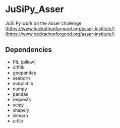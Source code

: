 # JuSiPy_Asser
JuSi.Py work on the Asser challenge
[https://www.hackathonforgood.org/asser-institute/](https://www.hackathonforgood.org/asser-institute/)

## Dependencies
* PIL (pillow)
* difflib
* geopandas
* seaborn
* matplotlib
* numpy
* pandas
* requests
* scipy
* shapely
* sklearn
* urllib
